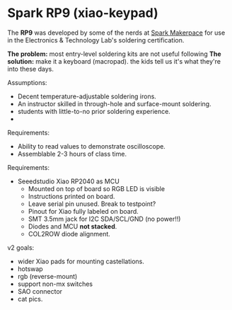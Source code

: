 # Spark RP9 (xiao-keypad)

The **RP9** was developed by some of the nerds at [Spark Makerpace](https://sparkmakerspace.org) for use in the Electronics & Technology Lab's soldering certification. 

**The problem:** most entry-level soldering kits are not useful following
**The solution:** make it a keyboard (macropad). the kids tell us it's what they're into these days.

Assumptions:
* Decent temperature-adjustable soldering irons.
* An instructor skilled in through-hole and surface-mount soldering.
* students with little-to-no prior soldering experience.
* 

Requirements:
* Ability to read values to demonstrate oscilloscope.
* Assemblable 2-3 hours of class time.

Requirements:
* Seeedstudio Xiao RP2040 as MCU
  * Mounted on top of board so RGB LED is visible
  * Instructions printed on board.
  * Leave serial pin unused. Break to testpoint?
  * Pinout for Xiao fully labeled on board.
  * SMT 3.5mm jack for I2C SDA/SCL/GND (no power!!)
  * Diodes and MCU **not stacked**.
  * COL2ROW diode alignment.
  
v2 goals:
* wider Xiao pads for mounting castellations.
* hotswap
* rgb (reverse-mount)
* support non-mx switches
* SAO connector
* cat pics.
